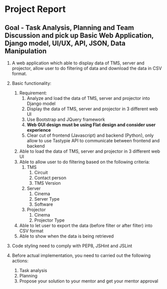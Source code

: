 # Project Report

## Goal - Task Analysis, Planning and Team Discussion and pick up Basic Web Application, Django model, UI/UX, API, JSON, Data Manipulation

1. A web application which able to display data of TMS, server and projector, allow user to do filtering of data and download the data in CSV format.
2. Basic functionality:

   1. Requirement:
      1. Analyze and load the data of TMS, server and projector into Django model
      2. Display the data of TMS, server and projector in 3 different web UI
      3. Use Bootstrap and JQuery framework
      4. **Web GUI design must be using Flat design and consider user experience**
      5. Clear cut of frontend (Javascript) and backend (Python), only allow to use Tastypie API to communicate between frontend and backend
   2. Able to load the data of TMS, server and projector in 3 different web UI
   3. Able to allow user to do filtering based on the following criteria:
      1. TMS 
         1. Circuit
         2. Contact person
         3. TMS Version
      2. Server
         1. Cinema
         2. Server Type
         3. Software
      3. Projector
         1. Cinema
         2. Projector Type
   4. Able to let user to export the data (before filter or after filter) into CSV format
   5. Able to show when the data is being retrieved
3. Code styling need to comply with PEP8, JSHint and JSLint
4. Before actual implementation, you need to carried out the following actions:
   1. Task analysis
   2. Planning
   3. Propose your solution to your mentor and get your mentor approval

